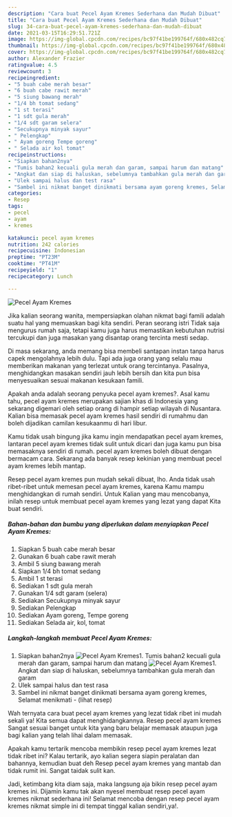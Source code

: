 ```yaml
---
description: "Cara buat Pecel Ayam Kremes Sederhana dan Mudah Dibuat"
title: "Cara buat Pecel Ayam Kremes Sederhana dan Mudah Dibuat"
slug: 34-cara-buat-pecel-ayam-kremes-sederhana-dan-mudah-dibuat
date: 2021-03-15T16:29:51.721Z
image: https://img-global.cpcdn.com/recipes/bc97f41be199764f/680x482cq70/pecel-ayam-kremes-foto-resep-utama.jpg
thumbnail: https://img-global.cpcdn.com/recipes/bc97f41be199764f/680x482cq70/pecel-ayam-kremes-foto-resep-utama.jpg
cover: https://img-global.cpcdn.com/recipes/bc97f41be199764f/680x482cq70/pecel-ayam-kremes-foto-resep-utama.jpg
author: Alexander Frazier
ratingvalue: 4.5
reviewcount: 3
recipeingredient:
- "5 buah cabe merah besar"
- "6 buah cabe rawit merah"
- "5 siung bawang merah"
- "1/4 bh tomat sedang"
- "1 st terasi"
- "1 sdt gula merah"
- "1/4 sdt garam selera"
- "Secukupnya minyak sayur"
- " Pelengkap"
- " Ayam goreng Tempe goreng"
- " Selada air kol tomat"
recipeinstructions:
- "Siapkan bahan2nya"
- "Tumis bahan2 kecuali gula merah dan garam, sampai harum dan matang"
- "Angkat dan siap di haluskan, sebelumnya tambahkan gula merah dan garam"
- "Ulek sampai halus dan test rasa"
- "Sambel ini nikmat banget dinikmati bersama ayam goreng kremes, Selamat menikmati           (lihat resep)"
categories:
- Resep
tags:
- pecel
- ayam
- kremes

katakunci: pecel ayam kremes 
nutrition: 242 calories
recipecuisine: Indonesian
preptime: "PT23M"
cooktime: "PT41M"
recipeyield: "1"
recipecategory: Lunch

---
```



![Pecel Ayam Kremes](https://img-global.cpcdn.com/recipes/bc97f41be199764f/680x482cq70/pecel-ayam-kremes-foto-resep-utama.jpg)

Jika kalian seorang wanita, mempersiapkan olahan nikmat bagi famili adalah suatu hal yang memuaskan bagi kita sendiri. Peran seorang istri Tidak saja mengurus rumah saja, tetapi kamu juga harus memastikan kebutuhan nutrisi tercukupi dan juga masakan yang disantap orang tercinta mesti sedap.

Di masa  sekarang, anda memang bisa membeli santapan instan tanpa harus capek mengolahnya lebih dulu. Tapi ada juga orang yang selalu mau memberikan makanan yang terlezat untuk orang tercintanya. Pasalnya, menghidangkan masakan sendiri jauh lebih bersih dan kita pun bisa menyesuaikan sesuai makanan kesukaan famili. 



Apakah anda adalah seorang penyuka pecel ayam kremes?. Asal kamu tahu, pecel ayam kremes merupakan sajian khas di Indonesia yang sekarang digemari oleh setiap orang di hampir setiap wilayah di Nusantara. Kalian bisa memasak pecel ayam kremes hasil sendiri di rumahmu dan boleh dijadikan camilan kesukaanmu di hari libur.

Kamu tidak usah bingung jika kamu ingin mendapatkan pecel ayam kremes, lantaran pecel ayam kremes tidak sulit untuk dicari dan juga kamu pun bisa memasaknya sendiri di rumah. pecel ayam kremes boleh dibuat dengan bermacam cara. Sekarang ada banyak resep kekinian yang membuat pecel ayam kremes lebih mantap.

Resep pecel ayam kremes pun mudah sekali dibuat, lho. Anda tidak usah ribet-ribet untuk memesan pecel ayam kremes, karena Kamu mampu menghidangkan di rumah sendiri. Untuk Kalian yang mau mencobanya, inilah resep untuk membuat pecel ayam kremes yang lezat yang dapat Kita buat sendiri.

<!--inarticleads1-->

##### Bahan-bahan dan bumbu yang diperlukan dalam menyiapkan Pecel Ayam Kremes:

1. Siapkan 5 buah cabe merah besar
1. Gunakan 6 buah cabe rawit merah
1. Ambil 5 siung bawang merah
1. Siapkan 1/4 bh tomat sedang
1. Ambil 1 st terasi
1. Sediakan 1 sdt gula merah
1. Gunakan 1/4 sdt garam (selera)
1. Sediakan Secukupnya minyak sayur
1. Sediakan  Pelengkap
1. Sediakan  Ayam goreng, Tempe goreng
1. Sediakan  Selada air, kol, tomat




<!--inarticleads2-->

##### Langkah-langkah membuat Pecel Ayam Kremes:

1. Siapkan bahan2nya
<img src="https://img-global.cpcdn.com/steps/26c6b7b61e73f33a/160x128cq70/pecel-ayam-kremes-langkah-memasak-1-foto.jpg" alt="Pecel Ayam Kremes">1. Tumis bahan2 kecuali gula merah dan garam, sampai harum dan matang
<img src="https://img-global.cpcdn.com/steps/53118c0f726d7b4d/160x128cq70/pecel-ayam-kremes-langkah-memasak-2-foto.jpg" alt="Pecel Ayam Kremes">1. Angkat dan siap di haluskan, sebelumnya tambahkan gula merah dan garam
1. Ulek sampai halus dan test rasa
1. Sambel ini nikmat banget dinikmati bersama ayam goreng kremes, Selamat menikmati -           (lihat resep)




Wah ternyata cara buat pecel ayam kremes yang lezat tidak ribet ini mudah sekali ya! Kita semua dapat menghidangkannya. Resep pecel ayam kremes Sangat sesuai banget untuk kita yang baru belajar memasak ataupun juga bagi kalian yang telah lihai dalam memasak.

Apakah kamu tertarik mencoba membikin resep pecel ayam kremes lezat tidak ribet ini? Kalau tertarik, ayo kalian segera siapin peralatan dan bahannya, kemudian buat deh Resep pecel ayam kremes yang mantab dan tidak rumit ini. Sangat taidak sulit kan. 

Jadi, ketimbang kita diam saja, maka langsung aja bikin resep pecel ayam kremes ini. Dijamin kamu tak akan nyesel membuat resep pecel ayam kremes nikmat sederhana ini! Selamat mencoba dengan resep pecel ayam kremes nikmat simple ini di tempat tinggal kalian sendiri,ya!.

